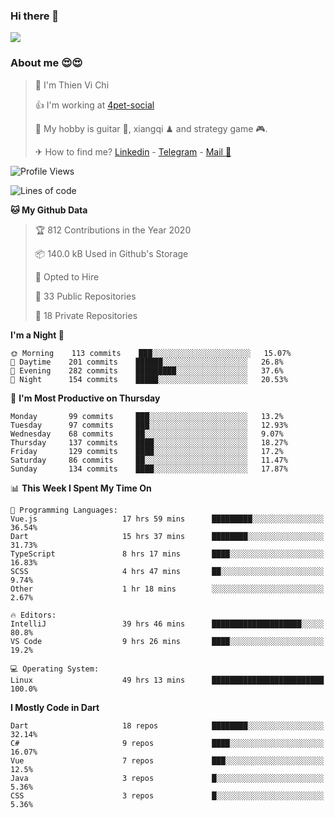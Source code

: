 ### Hi there 👋
![](https://media1.tenor.com/images/9aa4aee77151757a310fcdb4b8fd2a0a/tenor.gif?itemid=12671405)

### About me 😍😍

> 🙎 I'm Thien Vi Chi
> 
> 👍 I'm working at [4pet-social](https://github.com/4pet-social)
>
> 🥞 My hobby is guitar 🎸, xiangqi ♟ and strategy game 🎮.
> 
> ✈ How to find me? [Linkedin](https://www.linkedin.com/in/tvc12/) - [Telegram](https://t.me/yeutham212) - [Mail 📧](mailto:meomeocf98@gmail.com)
> 

<!--START_SECTION:waka-->
![Profile Views](http://img.shields.io/badge/Profile%20Views-11-blue)

![Lines of code](https://img.shields.io/badge/From%20Hello%20World%20I%27ve%20Written-4.0%20million%20lines%20of%20code-blue)

**🐱 My Github Data** 

> 🏆 812 Contributions in the Year 2020
 > 
> 📦 140.0 kB Used in Github's Storage 
 > 
> 💼 Opted to Hire
 > 
> 📜 33 Public Repositories
 > 
> 🔑 18 Private Repositories 

**I'm a Night 🦉** 

```text
🌞 Morning    113 commits    ███░░░░░░░░░░░░░░░░░░░░░░   15.07% 
🌆 Daytime    201 commits    ██████░░░░░░░░░░░░░░░░░░░   26.8% 
🌃 Evening    282 commits    █████████░░░░░░░░░░░░░░░░   37.6% 
🌙 Night      154 commits    █████░░░░░░░░░░░░░░░░░░░░   20.53%

```
📅 **I'm Most Productive on Thursday** 

```text
Monday       99 commits     ███░░░░░░░░░░░░░░░░░░░░░░   13.2% 
Tuesday      97 commits     ███░░░░░░░░░░░░░░░░░░░░░░   12.93% 
Wednesday    68 commits     ██░░░░░░░░░░░░░░░░░░░░░░░   9.07% 
Thursday     137 commits    ████░░░░░░░░░░░░░░░░░░░░░   18.27% 
Friday       129 commits    ████░░░░░░░░░░░░░░░░░░░░░   17.2% 
Saturday     86 commits     ██░░░░░░░░░░░░░░░░░░░░░░░   11.47% 
Sunday       134 commits    ████░░░░░░░░░░░░░░░░░░░░░   17.87%

```


📊 **This Week I Spent My Time On** 

```text
💬 Programming Languages: 
Vue.js                   17 hrs 59 mins      █████████░░░░░░░░░░░░░░░░   36.54% 
Dart                     15 hrs 37 mins      ████████░░░░░░░░░░░░░░░░░   31.73% 
TypeScript               8 hrs 17 mins       ████░░░░░░░░░░░░░░░░░░░░░   16.83% 
SCSS                     4 hrs 47 mins       ██░░░░░░░░░░░░░░░░░░░░░░░   9.74% 
Other                    1 hr 18 mins        ░░░░░░░░░░░░░░░░░░░░░░░░░   2.67%

🔥 Editors: 
IntelliJ                 39 hrs 46 mins      ████████████████████░░░░░   80.8% 
VS Code                  9 hrs 26 mins       ████░░░░░░░░░░░░░░░░░░░░░   19.2%

💻 Operating System: 
Linux                    49 hrs 13 mins      █████████████████████████   100.0%

```

**I Mostly Code in Dart** 

```text
Dart                     18 repos            ████████░░░░░░░░░░░░░░░░░   32.14% 
C#                       9 repos             ████░░░░░░░░░░░░░░░░░░░░░   16.07% 
Vue                      7 repos             ███░░░░░░░░░░░░░░░░░░░░░░   12.5% 
Java                     3 repos             █░░░░░░░░░░░░░░░░░░░░░░░░   5.36% 
CSS                      3 repos             █░░░░░░░░░░░░░░░░░░░░░░░░   5.36%

```



<!--END_SECTION:waka-->